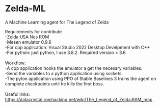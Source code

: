 # Zelda-ML
A Machine Learning agent for The Legend of Zelda

Requirements for contribute <br>
-Zelda USA Nes ROM <br>
-Mesen emulator 0.9.9 <br>
-For cpp application: Visual Studio 2022 Desktop Develpment with C++ <br>
-For python: just python, I use 3.8.2. Required version > 3.6 <br>
<br>
Workflow: <br>
-A cpp application hooks the emulator a get the necesary variables. <br>
-Send the variables to a python application using sockets. <br>
-The pyton application using PPO of Stable Baselines 3 trains the agent on complete checkpoints until he kills the first boss. <br>
<br>
Useful links: <br>
https://datacrystal.romhacking.net/wiki/The_Legend_of_Zelda:RAM_map
